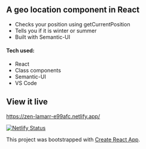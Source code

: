 ## A geo location component in React

* Checks your position using getCurrentPosition
* Tells you if it is winter or summer
* Built with Semantic-UI


#### Tech used: 
- React
- Class components
- Semantic-UI
- VS Code


## View it live
https://zen-lamarr-e99afc.netlify.app/

[![Netlify Status](https://api.netlify.com/api/v1/badges/73387b61-93bb-4c1f-a10b-225572f44fac/deploy-status)](https://app.netlify.com/sites/ecstatic-darwin-ef74ab/deploys)






This project was bootstrapped with [Create React App](https://github.com/facebook/create-react-app).
